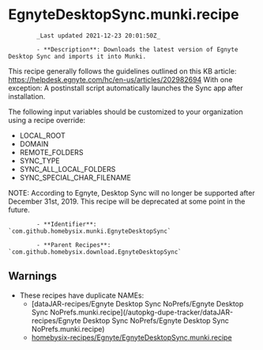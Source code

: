 # EgnyteDesktopSync.munki.recipe

            _Last updated 2021-12-23 20:01:50Z_

            - **Description**: Downloads the latest version of Egnyte Desktop Sync and imports it into Munki.

This recipe generally follows the guidelines outlined on this KB article:
    https://helpdesk.egnyte.com/hc/en-us/articles/202982694
With one exception: A postinstall script automatically launches the Sync app after installation.

The following input variables should be customized to your organization using a recipe override:
- LOCAL_ROOT
- DOMAIN
- REMOTE_FOLDERS
- SYNC_TYPE
- SYNC_ALL_LOCAL_FOLDERS
- SYNC_SPECIAL_CHAR_FILENAME

NOTE: According to Egnyte, Desktop Sync will no longer be supported after December 31st, 2019. This recipe will be deprecated at some point in the future.


            - **Identifier**: `com.github.homebysix.munki.EgnyteDesktopSync`

            - **Parent Recipes**: `com.github.homebysix.download.EgnyteDesktopSync`


## Warnings

- These recipes have duplicate NAMEs:
    - [dataJAR-recipes/Egnyte Desktop Sync NoPrefs/Egnyte Desktop Sync NoPrefs.munki.recipe](/autopkg-dupe-tracker/dataJAR-recipes/Egnyte Desktop Sync NoPrefs/Egnyte Desktop Sync NoPrefs.munki.recipe)
    - [homebysix-recipes/Egnyte/EgnyteDesktopSync.munki.recipe](/autopkg-dupe-tracker/homebysix-recipes/Egnyte/EgnyteDesktopSync.munki.recipe)